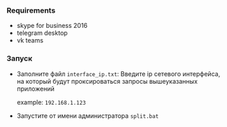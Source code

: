 ### Requirements
- skype for business 2016
- telegram desktop
- vk teams

### Запуск
- Заполните файл `interface_ip.txt`:
Введите ip сетевого интерфейса, на который будут проксироваться запросы вышеуказанных приложений

    example:
    `192.168.1.123`

- Запустите от имени администратора `split.bat`